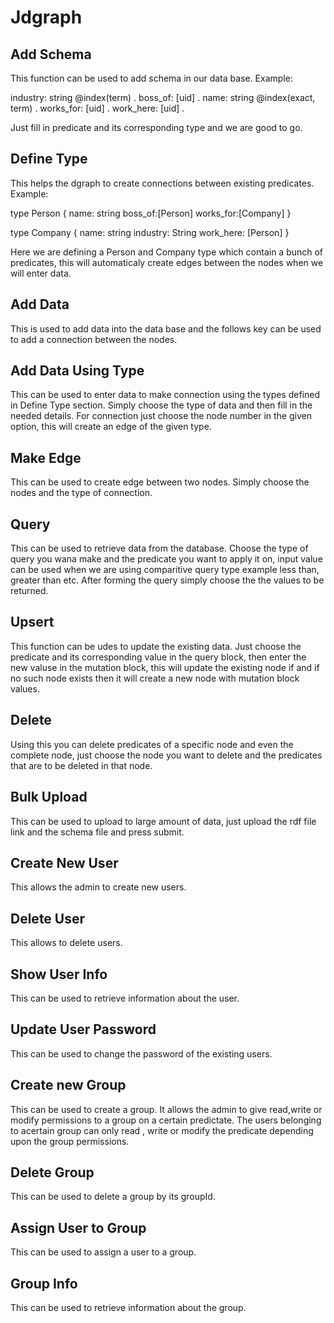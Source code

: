 # Jdgraph
## Add Schema
This function can be used to add schema in our data base. Example:

industry: string @index(term) .
boss_of: [uid] .
name: string @index(exact, term) .
works_for: [uid] .
work_here: [uid] .

Just fill in predicate and its corresponding type and we are good to go.

## Define Type
This helps the dgraph to create connections between existing predicates. Example:

type Person {
    name: string
    boss_of:[Person]
    works_for:[Company]
}

type Company {
    name: string
    industry: String
    work_here: [Person]
}

Here we are defining a Person and Company type which contain a bunch of predicates, this will automaticaly create edges between the nodes when we will enter data.

## Add Data

This is used to add data into the data base and the follows key can be used to add a connection between the nodes.

## Add Data Using Type

This can be used to enter data to make connection using the types defined in Define Type section.
Simply choose the type of data and then fill in the needed details. For connection just choose the node number in the given option, this will create an edge of the given type.

## Make Edge

This can be used to create edge between two nodes. Simply choose the nodes and the type of connection.

## Query

This can be used to retrieve data from the database.
Choose the type of query you wana make and the predicate you want to apply it on, input value can be used when we are using comparitive query type example less than, greater than etc.
After forming the query simply choose the the values to be returned.

## Upsert 

This function can be udes to update the existing data. Just choose the predicate and its corresponding value in the query block, then enter the new valuse in the mutation block, this will update the existing node if and if no such node exists then it will create a new node with mutation block values.

## Delete

Using this you can delete predicates of a specific node and even the complete node, just choose the node you want to delete and the predicates that are to be deleted in that node.

## Bulk Upload

This can be used to upload to large amount of data, just upload the rdf file link and the schema file and press submit.

## Create New User

This allows the admin to create new users.

## Delete User

This allows to delete users.

## Show User Info

This can be used to retrieve information about the user.

## Update User Password

This can be used to change the password of the existing users.

## Create new Group

This can be used to create a group. It allows the admin to give read,write or modify permissions to a group on a certain predictate. The users belonging to acertain group can only read , write or modify the predicate depending upon the group permissions.

## Delete Group

This can be used to delete a group by its groupId.

## Assign User to Group

This can be used to assign a user to a group.

## Group Info

This can be used to retrieve information about the group.


